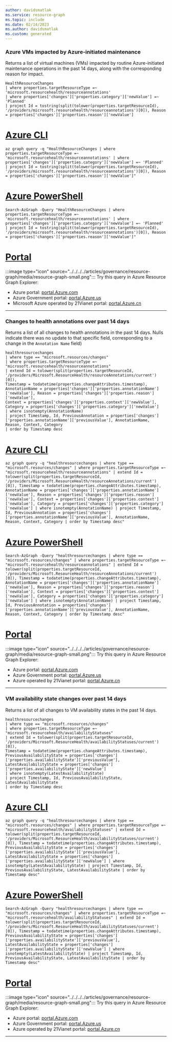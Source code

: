 ```yaml
---
author: davidsmatlak
ms.service: resource-graph
ms.topic: include
ms.date: 02/14/2023
ms.author: davidsmatlak
ms.custom: generated
---
```


### Azure VMs impacted by Azure-initiated maintenance

Returns a list of virtual machines (VMs) impacted by routine Azure-initiated maintenance operations in the past 14 days, along with the corresponding reason for impact.

```kusto
HealthResourceChanges
| where properties.targetResourceType =~ 'microsoft.resourcehealth/resourceannotations'
| where properties['changes']['properties.category']['newValue'] =~ 'Planned'
| project Id = tostring(split(tolower(properties.targetResourceId), '/providers/microsoft.resourcehealth/resourceannotations')[0]), Reason = properties['changes']['properties.reason']['newValue']
```

# [Azure CLI](#tab/azure-cli)

```azurecli-interactive
az graph query -q "HealthResourceChanges | where properties.targetResourceType =~ 'microsoft.resourcehealth/resourceannotations' | where properties['changes']['properties.category']['newValue'] =~ 'Planned' | project Id = tostring(split(tolower(properties.targetResourceId), '/providers/microsoft.resourcehealth/resourceannotations')[0]), Reason = properties['changes']['properties.reason']['newValue']"
```

# [Azure PowerShell](#tab/azure-powershell)

```azurepowershell-interactive
Search-AzGraph -Query "HealthResourceChanges | where properties.targetResourceType =~ 'microsoft.resourcehealth/resourceannotations' | where properties['changes']['properties.category']['newValue'] =~ 'Planned' | project Id = tostring(split(tolower(properties.targetResourceId), '/providers/microsoft.resourcehealth/resourceannotations')[0]), Reason = properties['changes']['properties.reason']['newValue']"
```

# [Portal](#tab/azure-portal)

:::image type="icon" source="../../../../articles/governance/resource-graph/media/resource-graph-small.png"::: Try this query in Azure Resource Graph Explorer:

- Azure portal: <a href="https://portal.azure.com/?feature.customportal=false#blade/HubsExtension/ArgQueryBlade/query/HealthResourceChanges%20%7C%20where%20properties.targetResourceType%20%3D~%20%27microsoft.resourcehealth%2Fresourceannotations%27%20%7C%20where%20properties%5B%27changes%27%5D%5B%27properties.category%27%5D%5B%27newValue%27%5D%20%3D~%20%27Planned%27%20%7C%20project%20Id%20%3D%20tostring%28split%28tolower%28properties.targetResourceId%29%2C%20%27%2Fproviders%2Fmicrosoft.resourcehealth%2Fresourceannotations%27%29%5B0%5D%29%2C%20Reason%20%3D%20properties%5B%27changes%27%5D%5B%27properties.reason%27%5D%5B%27newValue%27%5D" target="_blank">portal.Azure.com</a>
- Azure Government portal: <a href="https://portal.azure.us/?feature.customportal=false#blade/HubsExtension/ArgQueryBlade/query/HealthResourceChanges%20%7C%20where%20properties.targetResourceType%20%3D~%20%27microsoft.resourcehealth%2Fresourceannotations%27%20%7C%20where%20properties%5B%27changes%27%5D%5B%27properties.category%27%5D%5B%27newValue%27%5D%20%3D~%20%27Planned%27%20%7C%20project%20Id%20%3D%20tostring%28split%28tolower%28properties.targetResourceId%29%2C%20%27%2Fproviders%2Fmicrosoft.resourcehealth%2Fresourceannotations%27%29%5B0%5D%29%2C%20Reason%20%3D%20properties%5B%27changes%27%5D%5B%27properties.reason%27%5D%5B%27newValue%27%5D" target="_blank">portal.Azure.us</a>
- Microsoft Azure operated by 21Vianet portal: <a href="https://portal.azure.cn/?feature.customportal=false#blade/HubsExtension/ArgQueryBlade/query/HealthResourceChanges%20%7C%20where%20properties.targetResourceType%20%3D~%20%27microsoft.resourcehealth%2Fresourceannotations%27%20%7C%20where%20properties%5B%27changes%27%5D%5B%27properties.category%27%5D%5B%27newValue%27%5D%20%3D~%20%27Planned%27%20%7C%20project%20Id%20%3D%20tostring%28split%28tolower%28properties.targetResourceId%29%2C%20%27%2Fproviders%2Fmicrosoft.resourcehealth%2Fresourceannotations%27%29%5B0%5D%29%2C%20Reason%20%3D%20properties%5B%27changes%27%5D%5B%27properties.reason%27%5D%5B%27newValue%27%5D" target="_blank">portal.Azure.cn</a>

---

### Changes to health annotations over past 14 days

Returns a list of all changes to health annotations in the past 14 days. Nulls indicate there was no update to that specific field, corresponding to a change in the `Annotation Name` field)

```kusto
healthresourcechanges
| where type == "microsoft.resources/changes"
| where properties.targetResourceType =~ "microsoft.resourcehealth/resourceannotations"
| extend Id = tolower(split(properties.targetResourceId, '/providers/Microsoft.ResourceHealth/resourceAnnotations/current')[0]),
Timestamp = todatetime(properties.changeAttributes.timestamp), AnnotationName = properties['changes']['properties.annotationName']['newValue'], Reason = properties['changes']['properties.reason']['newValue'],
Context = properties['changes']['properties.context']['newValue'], Category = properties['changes']['properties.category']['newValue']
| where isnotempty(AnnotationName)
| project Timestamp, Id, PreviousAnnotation = properties['changes']['properties.annotationName']['previousValue'], AnnotationName, Reason, Context, Category
| order by Timestamp desc
```

# [Azure CLI](#tab/azure-cli)

```azurecli-interactive
az graph query -q "healthresourcechanges | where type == "microsoft.resources/changes" | where properties.targetResourceType =~ "microsoft.resourcehealth/resourceannotations" | extend Id = tolower(split(properties.targetResourceId, '/providers/Microsoft.ResourceHealth/resourceAnnotations/current')[0]), Timestamp = todatetime(properties.changeAttributes.timestamp), AnnotationName = properties['changes']['properties.annotationName']['newValue'], Reason = properties['changes']['properties.reason']['newValue'], Context = properties['changes']['properties.context']['newValue'], Category = properties['changes']['properties.category']['newValue'] | where isnotempty(AnnotationName) | project Timestamp, Id, PreviousAnnotation = properties['changes']['properties.annotationName']['previousValue'], AnnotationName, Reason, Context, Category | order by Timestamp desc"
```

# [Azure PowerShell](#tab/azure-powershell)

```azurepowershell-interactive
Search-AzGraph -Query "healthresourcechanges | where type == "microsoft.resources/changes" | where properties.targetResourceType =~ "microsoft.resourcehealth/resourceannotations" | extend Id = tolower(split(properties.targetResourceId, '/providers/Microsoft.ResourceHealth/resourceAnnotations/current')[0]), Timestamp = todatetime(properties.changeAttributes.timestamp), AnnotationName = properties['changes']['properties.annotationName']['newValue'], Reason = properties['changes']['properties.reason']['newValue'], Context = properties['changes']['properties.context']['newValue'], Category = properties['changes']['properties.category']['newValue'] | where isnotempty(AnnotationName) | project Timestamp, Id, PreviousAnnotation = properties['changes']['properties.annotationName']['previousValue'], AnnotationName, Reason, Context, Category | order by Timestamp desc"
```

# [Portal](#tab/azure-portal)

:::image type="icon" source="../../../../articles/governance/resource-graph/media/resource-graph-small.png"::: Try this query in Azure Resource Graph Explorer:

- Azure portal: <a href="https://portal.azure.com/?feature.customportal=false#blade/HubsExtension/ArgQueryBlade/query/healthresourcechanges%20%7C%20where%20type%20%3D%3D%20%22microsoft.resources%2Fchanges%22%20%7C%20where%20properties.targetResourceType%20%3D~%20%22microsoft.resourcehealth%2Fresourceannotations%22%20%7C%20extend%20Id%20%3D%20tolower%28split%28properties.targetResourceId%2C%20%27%2Fproviders%2FMicrosoft.ResourceHealth%2FresourceAnnotations%2Fcurrent%27%29%5B0%5D%29%2C%20Timestamp%20%3D%20todatetime%28properties.changeAttributes.timestamp%29%2C%20AnnotationName%20%3D%20properties%5B%27changes%27%5D%5B%27properties.annotationName%27%5D%5B%27newValue%27%5D%2C%20Reason%20%3D%20properties%5B%27changes%27%5D%5B%27properties.reason%27%5D%5B%27newValue%27%5D%2C%20Context%20%3D%20properties%5B%27changes%27%5D%5B%27properties.context%27%5D%5B%27newValue%27%5D%2C%20Category%20%3D%20properties%5B%27changes%27%5D%5B%27properties.category%27%5D%5B%27newValue%27%5D%20%7C%20where%20isnotempty%28AnnotationName%29%20%7C%20project%20Timestamp%2C%20Id%2C%20PreviousAnnotation%20%3D%20properties%5B%27changes%27%5D%5B%27properties.annotationName%27%5D%5B%27previousValue%27%5D%2C%20AnnotationName%2C%20Reason%2C%20Context%2C%20Category%20%7C%20order%20by%20Timestamp%20desc" target="_blank">portal.Azure.com</a>
- Azure Government portal: <a href="https://portal.azure.us/?feature.customportal=false#blade/HubsExtension/ArgQueryBlade/query/healthresourcechanges%20%7C%20where%20type%20%3D%3D%20%22microsoft.resources%2Fchanges%22%20%7C%20where%20properties.targetResourceType%20%3D~%20%22microsoft.resourcehealth%2Fresourceannotations%22%20%7C%20extend%20Id%20%3D%20tolower%28split%28properties.targetResourceId%2C%20%27%2Fproviders%2FMicrosoft.ResourceHealth%2FresourceAnnotations%2Fcurrent%27%29%5B0%5D%29%2C%20Timestamp%20%3D%20todatetime%28properties.changeAttributes.timestamp%29%2C%20AnnotationName%20%3D%20properties%5B%27changes%27%5D%5B%27properties.annotationName%27%5D%5B%27newValue%27%5D%2C%20Reason%20%3D%20properties%5B%27changes%27%5D%5B%27properties.reason%27%5D%5B%27newValue%27%5D%2C%20Context%20%3D%20properties%5B%27changes%27%5D%5B%27properties.context%27%5D%5B%27newValue%27%5D%2C%20Category%20%3D%20properties%5B%27changes%27%5D%5B%27properties.category%27%5D%5B%27newValue%27%5D%20%7C%20where%20isnotempty%28AnnotationName%29%20%7C%20project%20Timestamp%2C%20Id%2C%20PreviousAnnotation%20%3D%20properties%5B%27changes%27%5D%5B%27properties.annotationName%27%5D%5B%27previousValue%27%5D%2C%20AnnotationName%2C%20Reason%2C%20Context%2C%20Category%20%7C%20order%20by%20Timestamp%20desc" target="_blank">portal.Azure.us</a>
- Azure operated by 21Vianet portal: <a href="https://portal.azure.cn/?feature.customportal=false#blade/HubsExtension/ArgQueryBlade/query/healthresourcechanges%20%7C%20where%20type%20%3D%3D%20%22microsoft.resources%2Fchanges%22%20%7C%20where%20properties.targetResourceType%20%3D~%20%22microsoft.resourcehealth%2Fresourceannotations%22%20%7C%20extend%20Id%20%3D%20tolower%28split%28properties.targetResourceId%2C%20%27%2Fproviders%2FMicrosoft.ResourceHealth%2FresourceAnnotations%2Fcurrent%27%29%5B0%5D%29%2C%20Timestamp%20%3D%20todatetime%28properties.changeAttributes.timestamp%29%2C%20AnnotationName%20%3D%20properties%5B%27changes%27%5D%5B%27properties.annotationName%27%5D%5B%27newValue%27%5D%2C%20Reason%20%3D%20properties%5B%27changes%27%5D%5B%27properties.reason%27%5D%5B%27newValue%27%5D%2C%20Context%20%3D%20properties%5B%27changes%27%5D%5B%27properties.context%27%5D%5B%27newValue%27%5D%2C%20Category%20%3D%20properties%5B%27changes%27%5D%5B%27properties.category%27%5D%5B%27newValue%27%5D%20%7C%20where%20isnotempty%28AnnotationName%29%20%7C%20project%20Timestamp%2C%20Id%2C%20PreviousAnnotation%20%3D%20properties%5B%27changes%27%5D%5B%27properties.annotationName%27%5D%5B%27previousValue%27%5D%2C%20AnnotationName%2C%20Reason%2C%20Context%2C%20Category%20%7C%20order%20by%20Timestamp%20desc" target="_blank">portal.Azure.cn</a>

---

### VM availability state changes over past 14 days

Returns a list of all changes to VM availability states in the past 14 days.

```kusto
healthresourcechanges
| where type == "microsoft.resources/changes"
| where properties.targetResourceType =~ "microsoft.resourcehealth/availabilityStatuses"
| extend Id = tolower(split(properties.targetResourceId, '/providers/Microsoft.ResourceHealth/availabilityStatuses/current')[0]),
Timestamp = todatetime(properties.changeAttributes.timestamp), PreviousAvailabilityState = properties['changes']['properties.availabilityState']['previousValue'],
LatestAvailabilityState = properties['changes']['properties.availabilityState']['newValue']
| where isnotempty(LatestAvailabilityState)
| project Timestamp, Id, PreviousAvailabilityState, LatestAvailabilityState
| order by Timestamp desc
```

# [Azure CLI](#tab/azure-cli)

```azurecli-interactive
az graph query -q "healthresourcechanges | where type == "microsoft.resources/changes" | where properties.targetResourceType =~ "microsoft.resourcehealth/availabilityStatuses" | extend Id = tolower(split(properties.targetResourceId, '/providers/Microsoft.ResourceHealth/availabilityStatuses/current')[0]), Timestamp = todatetime(properties.changeAttributes.timestamp), PreviousAvailabilityState = properties['changes']['properties.availabilityState']['previousValue'], LatestAvailabilityState = properties['changes']['properties.availabilityState']['newValue'] | where isnotempty(LatestAvailabilityState) | project Timestamp, Id, PreviousAvailabilityState, LatestAvailabilityState | order by Timestamp desc"
```

# [Azure PowerShell](#tab/azure-powershell)

```azurepowershell-interactive
Search-AzGraph -Query "healthresourcechanges | where type == "microsoft.resources/changes" | where properties.targetResourceType =~ "microsoft.resourcehealth/availabilityStatuses" | extend Id = tolower(split(properties.targetResourceId, '/providers/Microsoft.ResourceHealth/availabilityStatuses/current')[0]), Timestamp = todatetime(properties.changeAttributes.timestamp), PreviousAvailabilityState = properties['changes']['properties.availabilityState']['previousValue'], LatestAvailabilityState = properties['changes']['properties.availabilityState']['newValue'] | where isnotempty(LatestAvailabilityState) | project Timestamp, Id, PreviousAvailabilityState, LatestAvailabilityState | order by Timestamp desc"
```

# [Portal](#tab/azure-portal)

:::image type="icon" source="../../../../articles/governance/resource-graph/media/resource-graph-small.png"::: Try this query in Azure Resource Graph Explorer:

- Azure portal: <a href="https://portal.azure.com/?feature.customportal=false#blade/HubsExtension/ArgQueryBlade/query/healthresourcechanges%20%7C%20where%20type%20%3D%3D%20%22microsoft.resources%2Fchanges%22%20%7C%20where%20properties.targetResourceType%20%3D~%20%22microsoft.resourcehealth%2FavailabilityStatuses%22%20%7C%20extend%20Id%20%3D%20tolower%28split%28properties.targetResourceId%2C%20%27%2Fproviders%2FMicrosoft.ResourceHealth%2FavailabilityStatuses%2Fcurrent%27%29%5B0%5D%29%2C%20Timestamp%20%3D%20todatetime%28properties.changeAttributes.timestamp%29%2C%20PreviousAvailabilityState%20%3D%20properties%5B%27changes%27%5D%5B%27properties.availabilityState%27%5D%5B%27previousValue%27%5D%2C%20LatestAvailabilityState%20%3D%20properties%5B%27changes%27%5D%5B%27properties.availabilityState%27%5D%5B%27newValue%27%5D%20%7C%20where%20isnotempty%28LatestAvailabilityState%29%20%7C%20project%20Timestamp%2C%20Id%2C%20PreviousAvailabilityState%2C%20LatestAvailabilityState%20%7C%20order%20by%20Timestamp%20desc" target="_blank">portal.Azure.com</a>
- Azure Government portal: <a href="https://portal.azure.us/?feature.customportal=false#blade/HubsExtension/ArgQueryBlade/query/healthresourcechanges%20%7C%20where%20type%20%3D%3D%20%22microsoft.resources%2Fchanges%22%20%7C%20where%20properties.targetResourceType%20%3D~%20%22microsoft.resourcehealth%2FavailabilityStatuses%22%20%7C%20extend%20Id%20%3D%20tolower%28split%28properties.targetResourceId%2C%20%27%2Fproviders%2FMicrosoft.ResourceHealth%2FavailabilityStatuses%2Fcurrent%27%29%5B0%5D%29%2C%20Timestamp%20%3D%20todatetime%28properties.changeAttributes.timestamp%29%2C%20PreviousAvailabilityState%20%3D%20properties%5B%27changes%27%5D%5B%27properties.availabilityState%27%5D%5B%27previousValue%27%5D%2C%20LatestAvailabilityState%20%3D%20properties%5B%27changes%27%5D%5B%27properties.availabilityState%27%5D%5B%27newValue%27%5D%20%7C%20where%20isnotempty%28LatestAvailabilityState%29%20%7C%20project%20Timestamp%2C%20Id%2C%20PreviousAvailabilityState%2C%20LatestAvailabilityState%20%7C%20order%20by%20Timestamp%20desc" target="_blank">portal.Azure.us</a>
- Azure operated by 21Vianet portal: <a href="https://portal.azure.cn/?feature.customportal=false#blade/HubsExtension/ArgQueryBlade/query/healthresourcechanges%20%7C%20where%20type%20%3D%3D%20%22microsoft.resources%2Fchanges%22%20%7C%20where%20properties.targetResourceType%20%3D~%20%22microsoft.resourcehealth%2FavailabilityStatuses%22%20%7C%20extend%20Id%20%3D%20tolower%28split%28properties.targetResourceId%2C%20%27%2Fproviders%2FMicrosoft.ResourceHealth%2FavailabilityStatuses%2Fcurrent%27%29%5B0%5D%29%2C%20Timestamp%20%3D%20todatetime%28properties.changeAttributes.timestamp%29%2C%20PreviousAvailabilityState%20%3D%20properties%5B%27changes%27%5D%5B%27properties.availabilityState%27%5D%5B%27previousValue%27%5D%2C%20LatestAvailabilityState%20%3D%20properties%5B%27changes%27%5D%5B%27properties.availabilityState%27%5D%5B%27newValue%27%5D%20%7C%20where%20isnotempty%28LatestAvailabilityState%29%20%7C%20project%20Timestamp%2C%20Id%2C%20PreviousAvailabilityState%2C%20LatestAvailabilityState%20%7C%20order%20by%20Timestamp%20desc" target="_blank">portal.Azure.cn</a>

---

